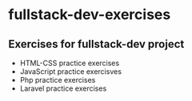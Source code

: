 # fullstack-dev-exercises

## Exercises for fullstack-dev project
- HTML-CSS practice exercises
- JavaScript practice exercisves
- Php practice exercises
- Laravel practice exercises
